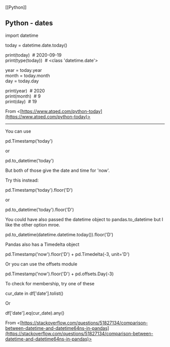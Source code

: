 [[Python]]

## Python - dates

import datetime

today = datetime.date.today()

print(today)  # 2020-09-19  
print(type(today))  # <class 'datetime.date'>

year = today.year  
month = today.month  
day = today.day

print(year)  # 2020  
print(month)  # 9  
print(day)  # 19

From <[https://www.atqed.com/python-today](https://www.atqed.com/python-today)>

--------------------

You can use

pd.Timestamp('today')

or

pd.to_datetime('today')

But both of those give the date and time for 'now'.

Try this instead:

pd.Timestamp('today').floor('D')

or

pd.to_datetime('today').floor('D')

You could have also passed the datetime object to pandas.to_datetime but I like the other option mroe.

pd.to_datetime(datetime.datetime.today()).floor('D')

Pandas also has a Timedelta object

pd.Timestamp('now').floor('D') + pd.Timedelta(-3, unit='D')

Or you can use the offsets module

pd.Timestamp('now').floor('D') + pd.offsets.Day(-3)

To check for membership, try one of these

cur_date in df['date'].tolist()

Or

df['date'].eq(cur_date).any()

From <[https://stackoverflow.com/questions/51827134/comparison-between-datetime-and-datetime64ns-in-pandas](https://stackoverflow.com/questions/51827134/comparison-between-datetime-and-datetime64ns-in-pandas)>